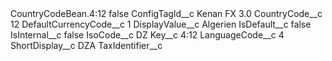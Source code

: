 <?xml version="1.0" encoding="UTF-8"?>
<CustomMetadata xmlns="http://soap.sforce.com/2006/04/metadata" xmlns:xsi="http://www.w3.org/2001/XMLSchema-instance" xmlns:xsd="http://www.w3.org/2001/XMLSchema">
    <label>CountryCodeBean.4:12</label>
    <protected>false</protected>
    <values>
        <field>ConfigTagId__c</field>
        <value xsi:type="xsd:string">Kenan FX 3.0</value>
    </values>
    <values>
        <field>CountryCode__c</field>
        <value xsi:type="xsd:string">12</value>
    </values>
    <values>
        <field>DefaultCurrencyCode__c</field>
        <value xsi:type="xsd:string">1</value>
    </values>
    <values>
        <field>DisplayValue__c</field>
        <value xsi:type="xsd:string">Algerien</value>
    </values>
    <values>
        <field>IsDefault__c</field>
        <value xsi:type="xsd:string">false</value>
    </values>
    <values>
        <field>IsInternal__c</field>
        <value xsi:type="xsd:string">false</value>
    </values>
    <values>
        <field>IsoCode__c</field>
        <value xsi:type="xsd:string">DZ</value>
    </values>
    <values>
        <field>Key__c</field>
        <value xsi:type="xsd:string">4:12</value>
    </values>
    <values>
        <field>LanguageCode__c</field>
        <value xsi:type="xsd:string">4</value>
    </values>
    <values>
        <field>ShortDisplay__c</field>
        <value xsi:type="xsd:string">DZA</value>
    </values>
    <values>
        <field>TaxIdentifier__c</field>
        <value xsi:nil="true"/>
    </values>
</CustomMetadata>

